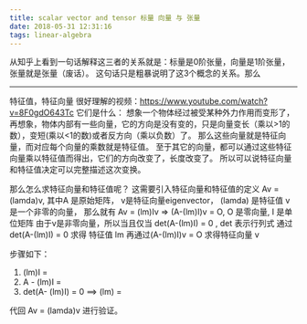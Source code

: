 ```yaml
---
title: scalar vector and tensor 标量 向量 与 张量
date: 2018-05-31 12:31:16
tags: linear-algebra
---
```

从知乎上看到一句话解释这三者的关系就是：标量是0阶张量，向量是1阶张量，张量就是张量（废话）。
这句话只是粗暴说明了这3个概念的关系。那么


---
特征值，特征向量 很好理解的视频：https://www.youtube.com/watch?v=8F0gdO643Tc
它们是什么： 想象一个物体经过被受某种外力作用而变形了， 再想象，物体内部有一些向量，它的方向是没有变的，只是向量变长（乘以>1的数），变短(乘以<1的数)或者反方向（乘以负数）了。
那么这些向量就是特征向量，而对应每个向量的乘数就是特征值。 至于其它的向量，都可以通过这些特征向量乘以特征值而得出，它们的方向改变了，长度改变了。
所以可以说特征向量和特征值决定可以完整描述这次变换。

那么怎么求特征向量和特征值呢？ 这需要引入特征向量和特征值的定义  Av = (lamda)v, 其中A 是原始矩阵， v是特征向量eigenvector， (lamda) 是特征值
v是一个非零的向量， 那么就有 Av = (lm)Iv => (A-(lm)I)v = O, O 是零向量, I 是单位矩阵
由于v是非零向量，所以当且仅当 det(A-(lm)I) = 0 , det 表示行列式
通过det(A-(lm)I) = 0 求得 特征值 lm
再通过(A-(lm)I)v = O 求得特征向量 v

步骤如下：
1. (lm)I = 
2. A - (lm)I = 
3. det(A- (lm)I) = 0  ==> (lm) = 

代回 Av = (lamda)v 进行验证。